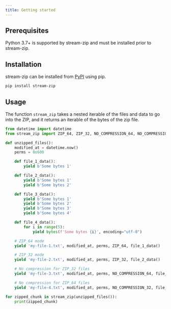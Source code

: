 ```yaml
---
title: Getting started
---
```



## Prerequisites

Python 3.7+ is supported by stream-zip and must be installed prior to stream-zip.


## Installation

stream-zip can be installed from [PyPI](https://pypi.org/project/stream-zip/) using pip.

```bash
pip install stream-zip
```


## Usage

The function `stream_zip` takes a nested iterable of the files and data to go into the ZIP, and it returns an iterable of the bytes of the zip file.

```python
from datetime import datetime
from stream_zip import ZIP_64, ZIP_32, NO_COMPRESSION_64, NO_COMPRESSION_32, stream_zip

def unzipped_files():
    modified_at = datetime.now()
    perms = 0o600

    def file_1_data():
        yield b'Some bytes 1'

    def file_2_data():
        yield b'Some bytes 1'
        yield b'Some bytes 2'

    def file_3_data():
        yield b'Some bytes 1'
        yield b'Some bytes 2'
        yield b'Some bytes 3'
        yield b'Some bytes 4'

    def file_4_data():
        for i in range(5):
            yield bytes(f'Some bytes {i}', encoding="utf-8")

    # ZIP_64 mode
    yield 'my-file-1.txt', modified_at, perms, ZIP_64, file_1_data()

    # ZIP_32 mode
    yield 'my-file-2.txt', modified_at, perms, ZIP_32, file_2_data()

    # No compression for ZIP_32 files
    yield 'my-file-3.txt', modified_at, perms, NO_COMPRESSION_64, file_3_data()

    # No compression for ZIP_64 files
    yield 'my-file-4.txt', modified_at, perms, NO_COMPRESSION_32, file_4_data()

for zipped_chunk in stream_zip(unzipped_files()):
    print(zipped_chunk)
```
